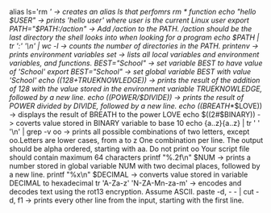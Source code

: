 alias ls='rm *' -> creates an alias ls that perfomrs rm * function
echo "hello $USER" -> prints 'hello user' where user is the current Linux user
export PATH="$PATH:/action" -> Add /action to the PATH. /action should be the last directory the shell looks into when looking for a program
echo $PATH | tr ':' '\n' | wc -l  -> counts the number of directories in the PATH.
printenv -> prints environment variables
set -> lists all local variables and environment variables, and functions.
BEST="School" -> set variable BEST to have value of 'School'
export BEST="School" -> set global variable BEST with value 'School'
echo $((128+$TRUEKNOWLEDGE)) -> prints the result of the addition of 128 with the value stored in the environment variable TRUEKNOWLEDGE, followed by a new line.
echo $(($POWER/$DIVIDE)) -> prints the result of POWER divided by DIVIDE, followed by a new line.
echo $(($BREATH**$LOVE)) -> displays the result of BREATH to the power LOVE
echo $((2#$BINARY)) -> coverts value stored in BINARY variable to base 10
echo {a..z}{a..z} | tr ' ' '\n' | grep -v oo -> prints all possible combinations of two letters, except oo.Letters are lower cases, from a to z
One combination per line. The output should be alpha ordered, starting with aa. Do not print oo
Your script file should contain maximum 64 characters
printf "%.2f\n" $NUM -> prints a number stored in global variable NUM with two decimal places, followed by a new line.
printf "%x\n" $DECIMAL -> converts value stored in variable DECIMAL to hexadecimal
tr 'A-Za-z' 'N-ZA-Mn-za-m' -> encodes and decodes text using the rot13 encryption. Assume ASCII.
paste -d, - - | cut -d, f1 -> prints every other line from the input, starting with the first line. 
